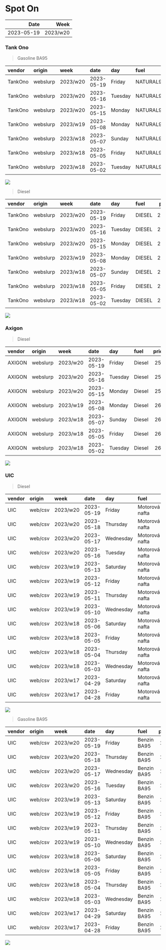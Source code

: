 Spot On
================

|       Date |     Week |
|-----------:|---------:|
| 2023-05-19 | 2023/w20 |

### Tank Ono

> Gasoline BA95

| vendor  | origin   | week     | date       | day     | fuel      | price | PriceVAT |
|:--------|:---------|:---------|:-----------|:--------|:----------|------:|---------:|
| TankOno | webslurp | 2023/w20 | 2023-05-19 | Friday  | NATURAL95 | 28.84 |     34.9 |
| TankOno | webslurp | 2023/w20 | 2023-05-16 | Tuesday | NATURAL95 | 28.84 |     34.9 |
| TankOno | webslurp | 2023/w20 | 2023-05-15 | Monday  | NATURAL95 | 28.84 |     34.9 |
| TankOno | webslurp | 2023/w19 | 2023-05-08 | Monday  | NATURAL95 | 28.84 |     34.9 |
| TankOno | webslurp | 2023/w18 | 2023-05-07 | Sunday  | NATURAL95 | 28.84 |     34.9 |
| TankOno | webslurp | 2023/w18 | 2023-05-05 | Friday  | NATURAL95 | 29.67 |     35.9 |
| TankOno | webslurp | 2023/w18 | 2023-05-02 | Tuesday | NATURAL95 | 29.67 |     35.9 |

<img src="SpotOn_files/figure-gfm/tono-ba95-1.png" style="display: block; margin: auto auto auto 0;" />

> Diesel

| vendor  | origin   | week     | date       | day     | fuel   | price | PriceVAT |
|:--------|:---------|:---------|:-----------|:--------|:-------|------:|---------:|
| TankOno | webslurp | 2023/w20 | 2023-05-19 | Friday  | DIESEL | 23.88 |     28.9 |
| TankOno | webslurp | 2023/w20 | 2023-05-16 | Tuesday | DIESEL | 23.88 |     28.9 |
| TankOno | webslurp | 2023/w20 | 2023-05-15 | Monday  | DIESEL | 23.88 |     28.9 |
| TankOno | webslurp | 2023/w19 | 2023-05-08 | Monday  | DIESEL | 23.88 |     28.9 |
| TankOno | webslurp | 2023/w18 | 2023-05-07 | Sunday  | DIESEL | 23.88 |     28.9 |
| TankOno | webslurp | 2023/w18 | 2023-05-05 | Friday  | DIESEL | 24.71 |     29.9 |
| TankOno | webslurp | 2023/w18 | 2023-05-02 | Tuesday | DIESEL | 24.71 |     29.9 |

<img src="SpotOn_files/figure-gfm/tono-diesel-1.png" style="display: block; margin: auto auto auto 0;" />

### Axigon

> Diesel

| vendor | origin   | week     | date       | day     | fuel   | price | PriceVAT |
|:-------|:---------|:---------|:-----------|:--------|:-------|------:|---------:|
| AXIGON | webslurp | 2023/w20 | 2023-05-19 | Friday  | Diesel |  25.5 |     30.9 |
| AXIGON | webslurp | 2023/w20 | 2023-05-16 | Tuesday | Diesel |  25.5 |     30.9 |
| AXIGON | webslurp | 2023/w20 | 2023-05-15 | Monday  | Diesel |  25.3 |     30.6 |
| AXIGON | webslurp | 2023/w19 | 2023-05-08 | Monday  | Diesel |  26.1 |     31.6 |
| AXIGON | webslurp | 2023/w18 | 2023-05-07 | Sunday  | Diesel |  26.1 |     31.6 |
| AXIGON | webslurp | 2023/w18 | 2023-05-05 | Friday  | Diesel |  26.1 |     31.6 |
| AXIGON | webslurp | 2023/w18 | 2023-05-02 | Tuesday | Diesel |  26.4 |     32.0 |

<img src="SpotOn_files/figure-gfm/axigon-diesel-1.png" style="display: block; margin: auto auto auto 0;" />

### UIC

> Diesel

| vendor | origin  | week     | date       | day       | fuel           | price | priceVAT |
|:-------|:--------|:---------|:-----------|:----------|:---------------|------:|---------:|
| UIC    | web/csv | 2023/w20 | 2023-05-19 | Friday    | Motorová nafta |  24.0 |     29.0 |
| UIC    | web/csv | 2023/w20 | 2023-05-18 | Thursday  | Motorová nafta |  24.0 |     29.0 |
| UIC    | web/csv | 2023/w20 | 2023-05-17 | Wednesday | Motorová nafta |  23.9 |     28.9 |
| UIC    | web/csv | 2023/w20 | 2023-05-16 | Tuesday   | Motorová nafta |  24.0 |     29.0 |
| UIC    | web/csv | 2023/w19 | 2023-05-13 | Saturday  | Motorová nafta |  23.8 |     28.8 |
| UIC    | web/csv | 2023/w19 | 2023-05-12 | Friday    | Motorová nafta |  23.9 |     28.9 |
| UIC    | web/csv | 2023/w19 | 2023-05-11 | Thursday  | Motorová nafta |  23.8 |     28.8 |
| UIC    | web/csv | 2023/w19 | 2023-05-10 | Wednesday | Motorová nafta |  23.6 |     28.6 |
| UIC    | web/csv | 2023/w18 | 2023-05-06 | Saturday  | Motorová nafta |  23.5 |     28.4 |
| UIC    | web/csv | 2023/w18 | 2023-05-05 | Friday    | Motorová nafta |  23.5 |     28.4 |
| UIC    | web/csv | 2023/w18 | 2023-05-04 | Thursday  | Motorová nafta |  23.9 |     28.9 |
| UIC    | web/csv | 2023/w18 | 2023-05-03 | Wednesday | Motorová nafta |  24.2 |     29.3 |
| UIC    | web/csv | 2023/w17 | 2023-04-29 | Saturday  | Motorová nafta |  24.5 |     29.6 |
| UIC    | web/csv | 2023/w17 | 2023-04-28 | Friday    | Motorová nafta |  24.6 |     29.8 |

<img src="SpotOn_files/figure-gfm/uic-diesel-1.png" style="display: block; margin: auto auto auto 0;" />

> Gasoline BA95

| vendor | origin  | week     | date       | day       | fuel        | price | priceVAT |
|:-------|:--------|:---------|:-----------|:----------|:------------|------:|---------:|
| UIC    | web/csv | 2023/w20 | 2023-05-19 | Friday    | Benzin BA95 |  28.8 |     34.8 |
| UIC    | web/csv | 2023/w20 | 2023-05-18 | Thursday  | Benzin BA95 |  28.7 |     34.7 |
| UIC    | web/csv | 2023/w20 | 2023-05-17 | Wednesday | Benzin BA95 |  28.6 |     34.6 |
| UIC    | web/csv | 2023/w20 | 2023-05-16 | Tuesday   | Benzin BA95 |  28.6 |     34.6 |
| UIC    | web/csv | 2023/w19 | 2023-05-13 | Saturday  | Benzin BA95 |  28.3 |     34.2 |
| UIC    | web/csv | 2023/w19 | 2023-05-12 | Friday    | Benzin BA95 |  28.4 |     34.4 |
| UIC    | web/csv | 2023/w19 | 2023-05-11 | Thursday  | Benzin BA95 |  28.4 |     34.4 |
| UIC    | web/csv | 2023/w19 | 2023-05-10 | Wednesday | Benzin BA95 |  28.2 |     34.1 |
| UIC    | web/csv | 2023/w18 | 2023-05-06 | Saturday  | Benzin BA95 |  28.1 |     34.0 |
| UIC    | web/csv | 2023/w18 | 2023-05-05 | Friday    | Benzin BA95 |  28.6 |     34.6 |
| UIC    | web/csv | 2023/w18 | 2023-05-04 | Thursday  | Benzin BA95 |  28.9 |     35.0 |
| UIC    | web/csv | 2023/w18 | 2023-05-03 | Wednesday | Benzin BA95 |  29.2 |     35.3 |
| UIC    | web/csv | 2023/w17 | 2023-04-29 | Saturday  | Benzin BA95 |  29.3 |     35.5 |
| UIC    | web/csv | 2023/w17 | 2023-04-28 | Friday    | Benzin BA95 |  29.3 |     35.5 |

<img src="SpotOn_files/figure-gfm/uic-ba95-1.png" style="display: block; margin: auto auto auto 0;" />
